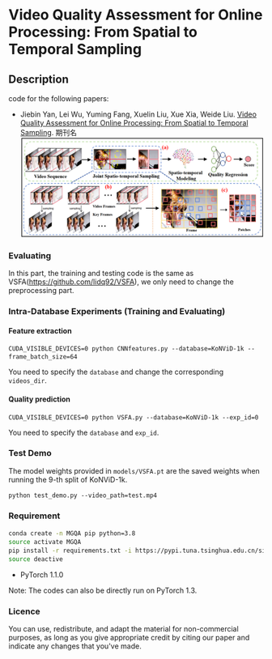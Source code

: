 # Video Quality Assessment for Online Processing: From Spatial to Temporal Sampling

## Description
code for the following papers:

- Jiebin Yan, Lei Wu, Yuming Fang, Xuelin Liu, Xue Xia, Weide Liu. [Video Quality Assessment for Online Processing: From Spatial to Temporal Sampling](链接). 期刊名
![Framework](https://github.com/wu1220/MGQA/blob/main/motive1.png)

### Evaluating
In this part, the training and testing code is the same as VSFA(https://github.com/lidq92/VSFA), we only need to change the preprocessing part.


### Intra-Database Experiments (Training and Evaluating)
#### Feature extraction

```
CUDA_VISIBLE_DEVICES=0 python CNNfeatures.py --database=KoNViD-1k --frame_batch_size=64
```

You need to specify the `database` and change the corresponding `videos_dir`.

#### Quality prediction

```
CUDA_VISIBLE_DEVICES=0 python VSFA.py --database=KoNViD-1k --exp_id=0
```

You need to specify the `database` and `exp_id`.


### Test Demo

The model weights provided in `models/VSFA.pt` are the saved weights when running the 9-th split of KoNViD-1k.
```
python test_demo.py --video_path=test.mp4
```

### Requirement
```bash
conda create -n MGQA pip python=3.8
source activate MGQA
pip install -r requirements.txt -i https://pypi.tuna.tsinghua.edu.cn/simple
source deactive
```
- PyTorch 1.1.0

Note: The codes can also be directly run on PyTorch 1.3.


### Licence
You can use, redistribute, and adapt the material for non-commercial purposes, as long as you give appropriate credit by citing our paper and indicate any changes that you've made.
